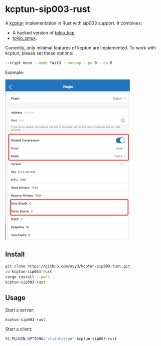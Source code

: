 # kcptun-sip003-rust

A [kcptun](https://github.com/xtaci/kcptun) implementation in Rust with sip003 support. It combines:
- A hacked version of [tokio_kcp](https://github.com/Matrix-Zhang/tokio_kcp/)
- [tokio_smux](https://github.com/oyyd/tokio_smux).

Currently, only minimal features of kcptun are implemented. To work with kcptun, please set these options:

```bash
--crypt none --mode fast3 --nocomp --ps 0 --ds 0
```

Example:

<img src="./img/example.jpeg" width="400px" />


## Install

```bash
git clone https://github.com/oyyd/kcptun-sip003-rust.git
cd kcptun-sip003-rust
cargo install --path .
kcptun-sip003-rust
```


## Usage

Start a server:
```bash
kcptun-sip003-rust
```

Start a client:
```bash
SS_PLUGIN_OPTIONS="client=true" kcptun-sip003-rust
```
